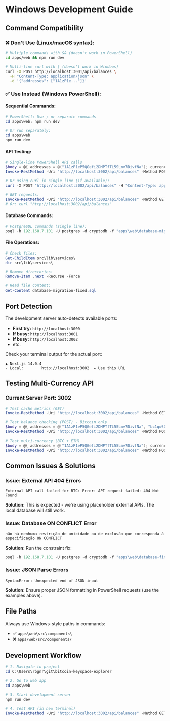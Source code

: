 # Windows Development Guide

## Command Compatibility

### ❌ Don't Use (Linux/macOS syntax):
```bash
# Multiple commands with && (doesn't work in PowerShell)
cd apps/web && npm run dev

# Multi-line curl with \ (doesn't work in Windows)
curl -X POST http://localhost:3001/api/balances \
  -H "Content-Type: application/json" \
  -d '{"addresses": ["1A1zP1e..."]}'
```

### ✅ Use Instead (Windows PowerShell):

#### **Sequential Commands:**
```powershell
# PowerShell: Use ; or separate commands
cd apps\web; npm run dev

# Or run separately:
cd apps\web
npm run dev
```

#### **API Testing:**
```powershell
# Single-line PowerShell API calls
$body = @{ addresses = @("1A1zP1eP5QGefi2DMPTfTL5SLmv7DivfNa"); currencies = @("BTC") } | ConvertTo-Json
Invoke-RestMethod -Uri "http://localhost:3002/api/balances" -Method POST -ContentType "application/json" -Body $body

# Or using curl in single line (if available):
curl -X POST "http://localhost:3002/api/balances" -H "Content-Type: application/json" -d "{\"addresses\":[\"1A1zP1eP5QGefi2DMPTfTL5SLmv7DivfNa\"],\"currencies\":[\"BTC\"]}"

# GET requests:
Invoke-RestMethod -Uri "http://localhost:3002/api/balances" -Method GET
# Or: curl "http://localhost:3002/api/balances"
```

#### **Database Commands:**
```powershell
# PostgreSQL commands (single line):
psql -h 192.168.7.101 -U postgres -d cryptodb -f "apps\web\database-migration-fixed.sql"
```

#### **File Operations:**
```powershell
# Check files:
Get-ChildItem src\lib\services\
dir src\lib\services\

# Remove directories:
Remove-Item .next -Recurse -Force

# Read file content:
Get-Content database-migration-fixed.sql
```

## Port Detection

The development server auto-detects available ports:
- **First try:** `http://localhost:3000`
- **If busy:** `http://localhost:3001` 
- **If busy:** `http://localhost:3002`
- etc.

Check your terminal output for the actual port:
```
▲ Next.js 14.0.4
- Local:        http://localhost:3002  ← Use this URL
```

## Testing Multi-Currency API

### **Current Server Port: 3002**

```powershell
# Test cache metrics (GET)
Invoke-RestMethod -Uri "http://localhost:3002/api/balances" -Method GET

# Test balance checking (POST) - Bitcoin only
$body = @{ addresses = @("1A1zP1eP5QGefi2DMPTfTL5SLmv7DivfNa", "bc1qw508d6qejxtdg4y5r3zarvary0c5xw7kv8f3t4"); currencies = @("BTC") } | ConvertTo-Json
Invoke-RestMethod -Uri "http://localhost:3002/api/balances" -Method POST -ContentType "application/json" -Body $body

# Test multi-currency (BTC + ETH)
$body = @{ addresses = @("1A1zP1eP5QGefi2DMPTfTL5SLmv7DivfNa"); currencies = @("BTC", "ETH") } | ConvertTo-Json
Invoke-RestMethod -Uri "http://localhost:3002/api/balances" -Method POST -ContentType "application/json" -Body $body
```

## Common Issues & Solutions

### **Issue: External API 404 Errors**
```
External API call failed for BTC: Error: API request failed: 404 Not Found
```
**Solution:** This is expected - we're using placeholder external APIs. The local database will still work.

### **Issue: Database ON CONFLICT Error**
```
não há nenhuma restrição de unicidade ou de exclusão que corresponda à especificação ON CONFLICT
```
**Solution:** Run the constraint fix:
```powershell
psql -h 192.168.7.101 -U postgres -d cryptodb -f "apps\web\database-fix-constraints.sql"
```

### **Issue: JSON Parse Errors**
```
SyntaxError: Unexpected end of JSON input
```
**Solution:** Ensure proper JSON formatting in PowerShell requests (use the examples above).

## File Paths

Always use Windows-style paths in commands:
- ✅ `apps\web\src\components\`
- ❌ `apps/web/src/components/`

## Development Workflow

```powershell
# 1. Navigate to project
cd C:\Users\rbgnr\git\bitcoin-keyspace-explorer

# 2. Go to web app
cd apps\web

# 3. Start development server
npm run dev

# 4. Test API (in new terminal)
Invoke-RestMethod -Uri "http://localhost:3002/api/balances" -Method GET
``` 